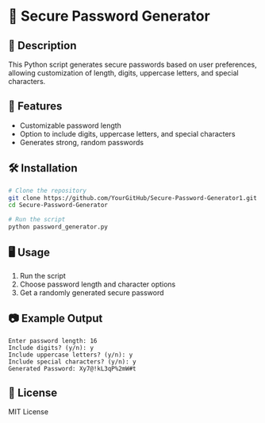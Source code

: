 # 🔐 Secure Password Generator

## 📌 Description
This Python script generates secure passwords based on user preferences, allowing customization of length, digits, uppercase letters, and special characters.

## 🚀 Features
- Customizable password length
- Option to include digits, uppercase letters, and special characters
- Generates strong, random passwords

## 🛠️ Installation
```bash
# Clone the repository
git clone https://github.com/YourGitHub/Secure-Password-Generator1.git
cd Secure-Password-Generator

# Run the script
python password_generator.py
```

## 🖥️ Usage
1. Run the script
2. Choose password length and character options
3. Get a randomly generated secure password

## 📷 Example Output
```
Enter password length: 16
Include digits? (y/n): y
Include uppercase letters? (y/n): y
Include special characters? (y/n): y
Generated Password: Xy7@!kL3qP%2mW#t
```

## 📜 License
MIT License
